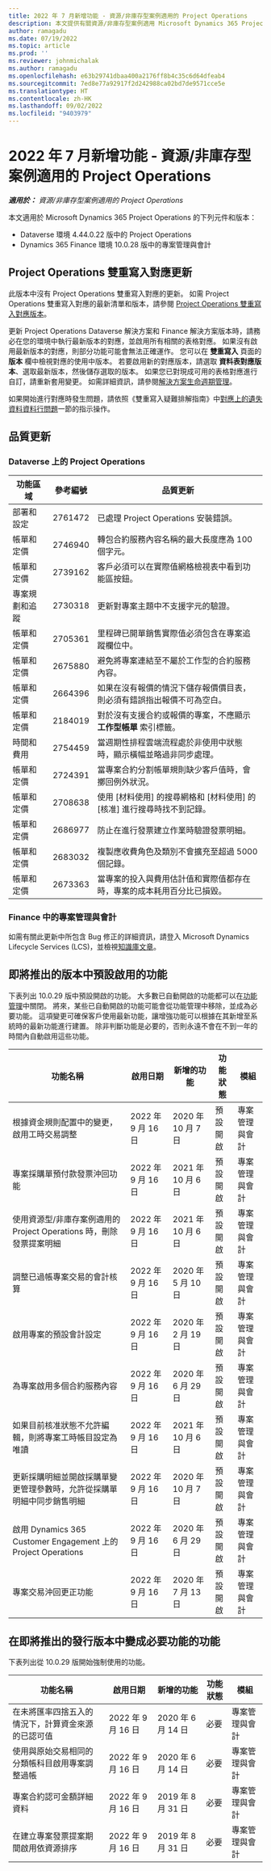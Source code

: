 ```yaml
---
title: 2022 年 7 月新增功能 - 資源/非庫存型案例適用的 Project Operations
description: 本文提供有關資源/非庫存型案例適用 Microsoft Dynamics 365 Project Operations 2022 年 7 月發行版本中所提供之品質更新的資訊。
author: ramagadu
ms.date: 07/19/2022
ms.topic: article
ms.prod: ''
ms.reviewer: johnmichalak
ms.author: ramagadu
ms.openlocfilehash: e63b29741dbaa400a2176ff8b4c35c6d64dfeab4
ms.sourcegitcommit: 7ed8e77a92917f2d242988ca02bd7de9571cce5e
ms.translationtype: HT
ms.contentlocale: zh-HK
ms.lasthandoff: 09/02/2022
ms.locfileid: "9403979"
---
```

# <a name="whats-new-july-2022---project-operations-for-resourcenon-stocked-based-scenarios"></a>2022 年 7 月新增功能 - 資源/非庫存型案例適用的 Project Operations

_**適用於：** 資源/非庫存型案例適用的 Project Operations_

本文適用於 Microsoft Dynamics 365 Project Operations 的下列元件和版本：

- Dataverse 環境 4.44.0.22 版中的 Project Operations
- Dynamics 365 Finance 環境 10.0.28 版中的專案管理與會計

## <a name="project-operations-dual-write-maps-updates"></a>Project Operations 雙重寫入對應更新

此版本中沒有 Project Operations 雙重寫入對應的更新。 如需 Project Operations 雙重寫入對應的最新清單和版本，請參閱 [Project Operations 雙重寫入對應版本](../environment/resource-dual-write-maps.md)。

更新 Project Operations Dataverse 解決方案和 Finance 解決方案版本時，請務必在您的環境中執行最新版本的對應，並啟用所有相關的表格對應。 如果沒有啟用最新版本的對應，則部分功能可能會無法正確運作。 您可以在 **雙重寫入** 頁面的 **版本** 欄中檢視對應的使用中版本。 若要啟用新的對應版本，請選取 **資料表對應版本**、選取最新版本，然後儲存選取的版本。 如果您已對現成可用的表格對應進行自訂，請重新套用變更。 如需詳細資訊，請參閱[解決方案生命週期管理](/dynamics365/fin-ops-core/dev-itpro/data-entities/dual-write/app-lifecycle-management)。

如果開始進行對應時發生問題，請依照《雙重寫入疑難排解指南》中[對應上的遺失資料資料行問題](/dynamics365/fin-ops-core/dev-itpro/data-entities/dual-write/dual-write-troubleshooting-finops-upgrades#missing-table-columns-issue-on-maps)一節的指示操作。

## <a name="quality-updates"></a>品質更新

### <a name="project-operations-on-dataverse"></a>Dataverse 上的 Project Operations

| 功能區域 | 參考編號 | 品質更新 |
| --- | --- | --- |
| 部署和設定 | 2761472 | 已處理 Project Operations 安裝錯誤。 |
| 帳單和定價 | 2746940 | 轉包合約服務內容名稱的最大長度應為 100 個字元。 |
| 帳單和定價 | 2739162 | 客戶必須可以在實際值網格檢視表中看到功能區按鈕。 |
| 專案規劃和追蹤 | 2730318 | 更新對專案主題中不支援字元的驗證。 |
| 帳單和定價 | 2705361 | 里程碑已開單銷售實際值必須包含在專案追蹤欄位中。 |
| 帳單和定價 | 2675880 | 避免將專案連結至不屬於工作型的合約服務內容。 |
| 帳單和定價 | 2664396 | 如果在沒有報價的情況下儲存報價價目表，則必須有錯誤指出報價不可為空白。 |
| 帳單和定價 | 2184019 | 對於沒有支援合約或報價的專案，不應顯示 **工作型帳單** 索引標籤。 |
| 時間和費用 | 2754459 | 當週期性排程雲端流程處於非使用中狀態時，顯示橫幅並略過非同步處理。 |
| 帳單和定價 | 2724391 | 當專案合約分割帳單規則缺少客戶值時，會擲回例外狀況。 |
| 帳單和定價 | 2708638 | 使用 [材料使用] 的搜尋網格和 [材料使用] 的 [核准] 進行搜尋時找不到記錄。|
| 帳單和定價 | 2686977 | 防止在進行發票建立作業時驗證發票明細。 |
| 帳單和定價 | 2683032 | 複製應收費角色及類別不會擴充至超過 5000 個記錄。|
| 帳單和定價 | 2673363 | 當專案的投入與費用估計值和實際值都存在時，專案的成本耗用百分比已損毀。 |

### <a name="project-management-and-accounting-in-finance"></a>Finance 中的專案管理與會計

如需有關此更新中所包含 Bug 修正的詳細資訊，請登入 Microsoft Dynamics Lifecycle Services (LCS)，並檢視[知識庫文章](https://fix.lcs.dynamics.com/Issue/Details?bugId=694438)。

## <a name="features-turned-on-by-default-in-upcoming-release"></a>即將推出的版本中預設啟用的功能

下表列出 10.0.29 版中預設開啟的功能。 大多數已自動開啟的功能都可以在[功能管理](/dynamics365/fin-ops-core/fin-ops/get-started/feature-management/feature-management-overview)中關閉。 將來，某些已自動開啟的功能可能會從功能管理中移除，並成為必要功能。 這項變更可確保客戶使用最新功能，讓增強功能可以根據在其新增至系統時的最新功能進行建置。 除非判斷功能是必要的，否則永遠不會在不到一年的時間內自動啟用這些功能。

| 功能名稱 | 啟用日期 | 新增的功能 | 功能狀態 | 模組 |
| --- | --- | --- |--- |--- |
| 根據資金規則配置中的變更，啟用工時交易調整 | 2022 年 9 月 16 日 | 2020 年 10 月 7 日 | 預設開啟 | 專案管理與會計 |
| 專案採購單預付款發票沖回功能 | 2022 年 9 月 16 日 | 2021 年 10 月 6 日 | 預設開啟 | 專案管理與會計 |
| 使用資源型/非庫存案例適用的 Project Operations 時，刪除發票提案明細 | 2022 年 9 月 16 日 | 2021 年 10 月 6 日 | 預設開啟 | 專案管理與會計 |
| 調整已過帳專案交易的會計核算 | 2022 年 9 月 16 日 | 2020 年 5 月 10 日 | 預設開啟 | 專案管理與會計 |
| 啟用專案的預設會計設定 | 2022 年 9 月 16 日 | 2020 年 2 月 19 日 | 預設開啟 | 專案管理與會計 |
| 為專案啟用多個合約服務內容 | 2022 年 9 月 16 日 | 2020 年 6 月 29 日 | 預設開啟 | 專案管理與會計 |
| 如果目前核准狀態不允許編輯，則將專案工時帳目設定為唯讀 | 2022 年 9 月 16 日 | 2021 年 10 月 6 日 | 預設開啟 | 專案管理與會計 |
| 更新採購明細並開啟採購單變更管理參數時，允許從採購單明細中同步銷售明細 | 2022 年 9 月 16 日 | 2020 年 10 月 7 日 | 預設開啟 | 專案管理與會計 |
| 啟用 Dynamics 365 Customer Engagement 上的 Project Operations | 2022 年 9 月 16 日 | 2020 年 6 月 29 日 | 預設開啟 | 專案管理與會計 |
| 專案交易沖回更正功能 | 2022 年 9 月 16 日 | 2020 年 7 月 13 日 | 預設開啟 | 專案管理與會計 |

## <a name="features-that-become-mandatory-in-the-upcoming-release"></a>在即將推出的發行版本中變成必要功能的功能

下表列出從 10.0.29 版開始強制使用的功能。

| 功能名稱 | 啟用日期 | 新增的功能 | 功能狀態 | 模組 |
| --- | --- | --- | --- | --- |
| 在未將匯率四捨五入的情況下，計算資金來源的已認可值 | 2022 年 9 月 16 日 | 2020 年 6 月 14 日 | 必要 | 專案管理與會計 |
| 使用與原始交易相同的分類帳科目啟用專案調整過帳 | 2022 年 9 月 16 日 | 2020 年 6 月 14 日 | 必要 | 專案管理與會計 |
| 專案合約認可金額詳細資料 | 2022 年 9 月 16 日 | 2019 年 8 月 31 日 | 必要 | 專案管理與會計 |
| 在建立專案發票提案期間啟用依資源排序 | 2022 年 9 月 16 日 | 2019 年 8 月 31 日 | 必要 | 專案管理與會計 |
